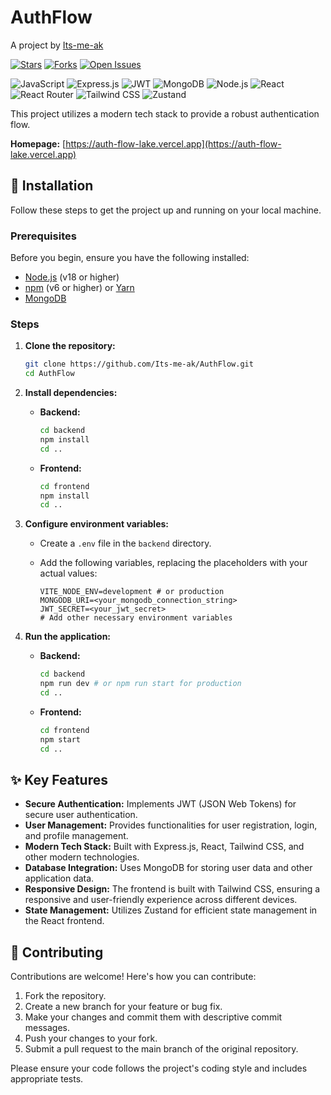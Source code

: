 # AuthFlow

A project by [Its-me-ak](https://github.com/Its-me-ak)

[![Stars](https://img.shields.io/github/stars/Its-me-ak/AuthFlow?style=social)](https://github.com/Its-me-ak/AuthFlow)
[![Forks](https://img.shields.io/github/forks/Its-me-ak/AuthFlow?style=social)](https://github.com/Its-me-ak/AuthFlow)
[![Open Issues](https://img.shields.io/github/issues/Its-me-ak/AuthFlow)](https://github.com/Its-me-ak/AuthFlow/issues)

<!-- Badges for tech stack -->
![JavaScript](https://img.shields.io/badge/JavaScript-%23F7DF1E.svg?style=for-the-badge&logo=javascript&logoColor=black)
![Express.js](https://img.shields.io/badge/Express.js-%23404d59.svg?style=for-the-badge)
![JWT](https://img.shields.io/badge/JWT-black?style=for-the-badge&logo=JSON%20web%20tokens)
![MongoDB](https://img.shields.io/badge/MongoDB-%234EA94B.svg?style=for-the-badge&logo=mongodb&logoColor=white)
![Node.js](https://img.shields.io/badge/Node.js-%23339933.svg?style=for-the-badge&logo=node.js&logoColor=white)
![React](https://img.shields.io/badge/React-%2320232a.svg?style=for-the-badge&logo=react&logoColor=%2361DAFB)
![React Router](https://img.shields.io/badge/React_Router-CA4245?style=for-the-badge&logo=react-router&logoColor=white)
![Tailwind CSS](https://img.shields.io/badge/Tailwind_CSS-%2338B2AC.svg?style=for-the-badge&logo=tailwind-css&logoColor=white)
![Zustand](https://img.shields.io/badge/Zustand-black?style=for-the-badge&logo=zustand&logoColor=white)

This project utilizes a modern tech stack to provide a robust authentication flow.

**Homepage:** [https://auth-flow-lake.vercel.app](https://auth-flow-lake.vercel.app)

## 🚀 Installation

Follow these steps to get the project up and running on your local machine.

### Prerequisites

Before you begin, ensure you have the following installed:

*   [Node.js](https://nodejs.org/en/) (v18 or higher)
*   [npm](https://www.npmjs.com/) (v6 or higher) or [Yarn](https://yarnpkg.com/)
*   [MongoDB](https://www.mongodb.com/)

### Steps

1.  **Clone the repository:**

    ```bash
    git clone https://github.com/Its-me-ak/AuthFlow.git
    cd AuthFlow
    ```

2.  **Install dependencies:**

    *   **Backend:**

        ```bash
        cd backend
        npm install
        cd ..
        ```

    *   **Frontend:**

        ```bash
        cd frontend
        npm install
        cd ..
        ```

3.  **Configure environment variables:**

    *   Create a `.env` file in the `backend` directory.
    *   Add the following variables, replacing the placeholders with your actual values:

        ```
        VITE_NODE_ENV=development # or production
        MONGODB_URI=<your_mongodb_connection_string>
        JWT_SECRET=<your_jwt_secret>
        # Add other necessary environment variables
        ```

4.  **Run the application:**

    *   **Backend:**

        ```bash
        cd backend
        npm run dev # or npm run start for production
        cd ..
        ```

    *   **Frontend:**

        ```bash
        cd frontend
        npm start
        cd ..
        ```

## ✨ Key Features

*   **Secure Authentication:** Implements JWT (JSON Web Tokens) for secure user authentication.
*   **User Management:** Provides functionalities for user registration, login, and profile management.
*   **Modern Tech Stack:** Built with Express.js, React, Tailwind CSS, and other modern technologies.
*   **Database Integration:** Uses MongoDB for storing user data and other application data.
*   **Responsive Design:** The frontend is built with Tailwind CSS, ensuring a responsive and user-friendly experience across different devices.
*   **State Management:** Utilizes Zustand for efficient state management in the React frontend.

## 🤝 Contributing

Contributions are welcome! Here's how you can contribute:

1.  Fork the repository.
2.  Create a new branch for your feature or bug fix.
3.  Make your changes and commit them with descriptive commit messages.
4.  Push your changes to your fork.
5.  Submit a pull request to the main branch of the original repository.

Please ensure your code follows the project's coding style and includes appropriate tests.
```
